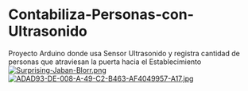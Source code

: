 # Contabiliza-Personas-con-Ultrasonido
Proyecto Arduino donde usa Sensor Ultrasonido y registra cantidad de personas que atraviesan la puerta hacia el Establecimiento
[![Surprising-Jaban-Blorr.png](https://i.postimg.cc/1R8YnNyx/Surprising-Jaban-Blorr.png)](https://postimg.cc/PNkM0JLK)
[![ADAD93-DE-008-A-49-C2-B463-AF4049957-A17.jpg](https://i.postimg.cc/V61yjqWL/ADAD93-DE-008-A-49-C2-B463-AF4049957-A17.jpg)](https://postimg.cc/sBn0zZLt)
